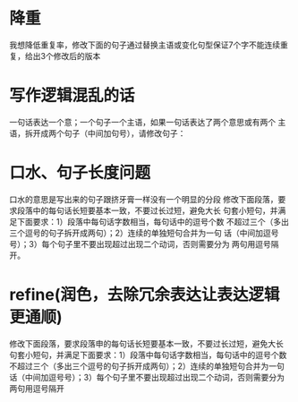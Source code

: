 # 降重
我想降低重复率，修改下面的句子通过替换主语或变化句型保证7个字不能连续重复，给出3个修改后的版本

# 写作逻辑混乱的话
一句话表达一个意；一个句子一个主语，如果一句话表达了两个意思或有两个
主语，拆开成两个句子（中间加句号），请修改句子：

# 口水、句子长度问题
口水的意思是写出来的句子跟挤牙膏一样没有一个明显的分段
修改下面段落，要求段落中的每句话长短要基本一致，不要过长过短，避免大长
句套小短句，并满足下面要求：1）段落中每句话字数相当，每句话中的逗号个数
不超过三个（多出三个逗号的句子拆开成两句）；2）连续的单独短句合并为一句
话（中间加逗号号）；3）每个句子里不要出现超过出现二个动词，否则需要分为
两句用逗号隔开。

# refine(润色，去除冗余表达让表达逻辑更通顺)

修改下面段落，要求段落申的每句话长短要基本一致，不要过长过短，避免大长
句套小短句，并满足下面要求：1）段落中每句话字数相当，每句话中的逗号个数
不超过三个（多出三个逗号的句子拆开成两句）；2）连续的单独短句合并为一句
话（中间加逗号号）；3）每个句子里不要出现超过出现二个动词，否则需要分为
两句用逗号隔开